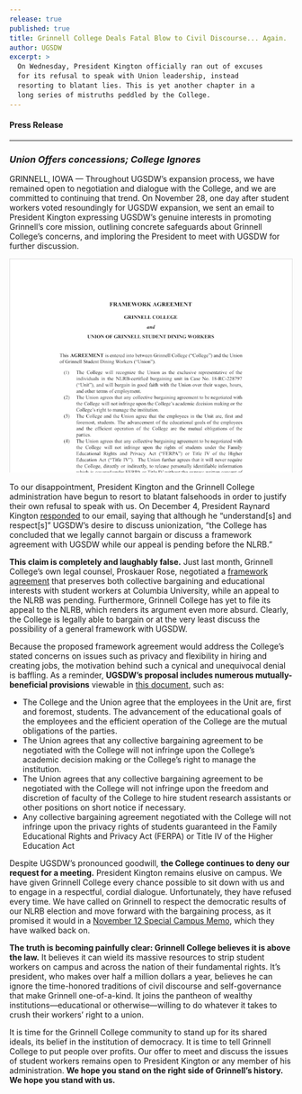 ```yaml
---
release: true
published: true
title: Grinnell College Deals Fatal Blow to Civil Discourse... Again.
author: UGSDW
excerpt: >
  On Wednesday, President Kington officially ran out of excuses
  for its refusal to speak with Union leadership, instead
  resorting to blatant lies. This is yet another chapter in a
  long series of mistruths peddled by the College.
---
```

#### Press Release

***

### *Union Offers concessions; College Ignores*

GRINNELL, IOWA — Throughout UGSDW’s expansion process, we have remained open to negotiation and dialogue with the College, and we are committed to continuing that trend. On November 28, one day after student workers voted resoundingly for UGSDW expansion, we sent an email to President Kington expressing UGSDW’s genuine interests in promoting Grinnell’s core mission, outlining concrete safeguards about Grinnell College’s concerns, and imploring the President to meet with UGSDW for further discussion.

![Screenshot of framework agreement](/assets/news/framework-img.png)

To our disappointment, President Kington and the Grinnell College administration have begun to resort to blatant falsehoods in order to justify their own refusal to speak with us. On December 4, President Raynard Kington [responded](https://www.grinnell.edu/campus-life/conversations/unionization/communication/nov28email) to our email, saying that although he “understand[s] and respect[s]” UGSDW’s desire to discuss unionization, “the College has concluded that we legally cannot bargain or discuss a framework agreement with UGSDW while our appeal is pending before the NLRB.”

**This claim is completely and laughably false.** Just last month, Grinnell College’s own legal counsel, Proskauer Rose, negotiated a [framework agreement](https://www.columbiaspectator.com/main/2018/11/19/columbia-to-bargain-with-grad-student-union-ending-years-long-struggle-over-union-recognition-3/) that preserves both collective bargaining and educational interests with student workers at Columbia University, while an appeal to the NLRB was pending. Furthermore, Grinnell College has yet to file its appeal to the NLRB, which renders its argument even more absurd. Clearly, the College is legally able to bargain or at the very least discuss the possibility of a general framework with UGSDW.

Because the proposed framework agreement would address the College’s stated concerns on issues such as privacy and flexibility in hiring and creating jobs, the motivation behind such a cynical and unequivocal denial is baffling. As a reminder, **UGSDW’s proposal includes numerous mutually-beneficial provisions** viewable in [this document](https://www.grinnell.edu/sites/default/files/docs/2018-12/framework-proposal.pdf), such as:

- The College and the Union agree that the employees in the Unit are, first and foremost, students. The advancement of the educational goals of the employees and the efficient operation of the College are the mutual obligations of the parties.
- The Union agrees that any collective bargaining agreement to be negotiated with the College will not infringe upon the College’s academic decision making or the College’s right to manage the institution.
- The Union agrees that any collective bargaining agreement to be negotiated with the College will not infringe upon the freedom and discretion of faculty of the College to hire student research assistants or other positions on short notice if necessary.
- Any collective bargaining agreement negotiated with the College will not infringe upon the privacy rights of students guaranteed in the Family Educational Rights and Privacy Act (FERPA) or Title IV of the Higher Education Act

Despite UGSDW’s pronounced goodwill, **the College continues to deny our request for a meeting.** President Kington remains elusive on campus. We have given Grinnell College every chance possible to sit down with us and to engage in a respectful, cordial dialogue. Unfortunately, they have refused every time. We have called on Grinnell to respect the democratic results of our NLRB election and move forward with the bargaining process, as it promised it would in a [November 12 Special Campus Memo](https://www.grinnell.edu/news/special-campus-memo-college-explains-its-position-student-union-expansion), which they have walked back on.

**The truth is becoming painfully clear: Grinnell College believes it is above the law.** It believes it can wield its massive resources to strip student workers on campus and across the nation of their fundamental rights. It’s president, who makes over half a million dollars a year, believes he can ignore the time-honored traditions of civil discourse and self-governance that make Grinnell one-of-a-kind.  It joins the pantheon of wealthy institutions—educational or otherwise—willing to do whatever it takes to crush their workers’ right to a union.

It is time for the Grinnell College community to stand up for its shared ideals, its belief in the institution of democracy. It is time to tell Grinnell College to put people over profits. Our offer to meet and discuss the issues of student workers remains open to President Kington or any member of his administration. **We hope you stand on the right side of Grinnell’s history. We hope you stand with us.**
